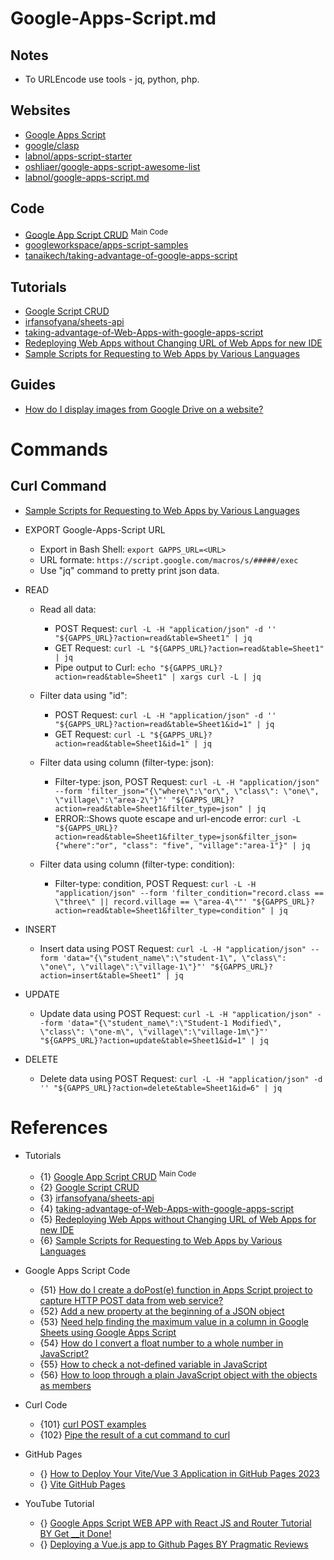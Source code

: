 # Google-Apps-Script.md

## Notes
* To URLEncode use tools - jq, python, php.

## Websites
* [Google Apps Script](https://developers.google.com/apps-script)
* [google/clasp](https://github.com/google/clasp)
* [labnol/apps-script-starter](https://github.com/labnol/apps-script-starter)
* [oshliaer/google-apps-script-awesome-list](https://github.com/oshliaer/google-apps-script-awesome-list)
* [labnol/google-apps-script.md](https://gist.github.com/labnol/0b67f812a827fd9babc5)

## Code
* [Google App Script CRUD](https://gist.github.com/richardblondet/ce87a397ef669d4d25dd21ea02b9dda1) <sup>Main Code</sup>
* [googleworkspace/apps-script-samples](https://github.com/googleworkspace/apps-script-samples)
* [tanaikech/taking-advantage-of-google-apps-script](https://github.com/tanaikech/taking-advantage-of-google-apps-script)

## Tutorials
* [Google Script CRUD](https://gist.github.com/nyancodeid/abc7f2c3ce47eda753dee8a2b63070ab)
* [irfansofyana/sheets-api](https://github.com/irfansofyana/sheets-api)
* [taking-advantage-of-Web-Apps-with-google-apps-script](https://github.com/tanaikech/taking-advantage-of-Web-Apps-with-google-apps-script)
* [Redeploying Web Apps without Changing URL of Web Apps for new IDE](https://gist.github.com/tanaikech/ebf92d8f427d02d53989d6c3464a9c43)
* [Sample Scripts for Requesting to Web Apps by Various Languages](https://gist.github.com/tanaikech/a72aab0242012362c46ec69031c720d5)

## Guides
* [How do I display images from Google Drive on a website?](https://stackoverflow.com/questions/15557392/how-do-i-display-images-from-google-drive-on-a-website)

# Commands

## Curl Command

* [Sample Scripts for Requesting to Web Apps by Various Languages](https://gist.github.com/tanaikech/a72aab0242012362c46ec69031c720d5)

* EXPORT Google-Apps-Script URL
  * Export in Bash Shell: `export GAPPS_URL=<URL>`
  * URL formate: `https://script.google.com/macros/s/#####/exec`
  * Use "jq" command to pretty print json data.

* READ
  
  * Read all data:
    * POST Request: `curl -L -H "application/json" -d '' "${GAPPS_URL}?action=read&table=Sheet1" | jq`
    * GET Request: `curl -L "${GAPPS_URL}?action=read&table=Sheet1" | jq`
    * Pipe output to Curl: `echo "${GAPPS_URL}?action=read&table=Sheet1" | xargs curl -L | jq`
  
  * Filter data using "id":
    * POST Request: `curl -L -H "application/json" -d '' "${GAPPS_URL}?action=read&table=Sheet1&id=1" | jq`
    * GET Request: `curl -L "${GAPPS_URL}?action=read&table=Sheet1&id=1" | jq`
  
  * Filter data using column (filter-type: json):
    * Filter-type: json, POST Request: `curl -L -H "application/json" --form 'filter_json="{\"where\":\"or\", \"class\": \"one\", \"village\":\"area-2\"}"' "${GAPPS_URL}?action=read&table=Sheet1&filter_type=json" | jq`
    * ERROR::Shows quote escape and url-encode error: `curl -L "${GAPPS_URL}?action=read&table=Sheet1&filter_type=json&filter_json={"where":"or", "class": "five", "village":"area-1"}" | jq`

  * Filter data using column (filter-type: condition):
    * Filter-type: condition, POST Request: `curl -L -H "application/json" --form 'filter_condition="record.class == \"three\" || record.village == \"area-4\""' "${GAPPS_URL}?action=read&table=Sheet1&filter_type=condition" | jq`

* INSERT

  * Insert data using POST Request: `curl -L -H "application/json" --form 'data="{\"student_name\":\"student-1\", \"class\": \"one\", \"village\":\"village-1\"}"' "${GAPPS_URL}?action=insert&table=Sheet1" | jq`

* UPDATE

  * Update data using POST Request: `curl -L -H "application/json" --form 'data="{\"student_name\":\"Student-1 Modified\", \"class\": \"one-m\", \"village\":\"village-1m\"}"' "${GAPPS_URL}?action=update&table=Sheet1&id=1" | jq`

* DELETE

  * Delete data using POST Request: `curl -L -H "application/json" -d '' "${GAPPS_URL}?action=delete&table=Sheet1&id=6" | jq`

# References

* Tutorials
  * {1} [Google App Script CRUD](https://gist.github.com/richardblondet/ce87a397ef669d4d25dd21ea02b9dda1) <sup>Main Code</sup>
  * {2} [Google Script CRUD](https://gist.github.com/nyancodeid/abc7f2c3ce47eda753dee8a2b63070ab)
  * {3} [irfansofyana/sheets-api](https://github.com/irfansofyana/sheets-api)
  * {4} [taking-advantage-of-Web-Apps-with-google-apps-script](https://github.com/tanaikech/taking-advantage-of-Web-Apps-with-google-apps-script)
  * {5} [Redeploying Web Apps without Changing URL of Web Apps for new IDE](https://gist.github.com/tanaikech/ebf92d8f427d02d53989d6c3464a9c43)
  * {6} [Sample Scripts for Requesting to Web Apps by Various Languages](https://gist.github.com/tanaikech/a72aab0242012362c46ec69031c720d5)

* Google Apps Script Code
  * {51} [How do I create a doPost(e) function in Apps Script project to capture HTTP POST data from web service?](https://stackoverflow.com/questions/43127023/how-do-i-create-a-doposte-function-in-apps-script-project-to-capture-http-post)
  * {52} [Add a new property at the beginning of a JSON object](https://stackoverflow.com/questions/10691409/add-a-new-property-at-the-beginning-of-a-json-object)
  * {53} [Need help finding the maximum value in a column in Google Sheets using Google Apps Script](https://stackoverflow.com/questions/18222814/need-help-finding-the-maximum-value-in-a-column-in-google-sheets-using-google-ap)
  * {54} [How do I convert a float number to a whole number in JavaScript?](https://stackoverflow.com/questions/596467/how-do-i-convert-a-float-number-to-a-whole-number-in-javascript)
  * {55} [How to check a not-defined variable in JavaScript](https://stackoverflow.com/questions/858181/how-to-check-a-not-defined-variable-in-javascript)
  * {56} [How to loop through a plain JavaScript object with the objects as members](https://stackoverflow.com/questions/921789/how-to-loop-through-a-plain-javascript-object-with-the-objects-as-members)

* Curl Code
  * {101} [curl POST examples](https://gist.github.com/subfuzion/08c5d85437d5d4f00e58)
  * {102} [Pipe the result of a cut command to curl](https://unix.stackexchange.com/questions/323604/pipe-the-result-of-a-cut-command-to-curl)

* GitHub Pages
  * {} [How to Deploy Your Vite/Vue 3 Application in GitHub Pages 2023](https://mkay11.medium.com/how-to-deploy-your-vite-vue-3-application-in-github-pages-2023-2b842f50576a)
  * {} [Vite GitHub Pages](https://vitejs.dev/guide/static-deploy.html#github-pages)

* YouTube Tutorial
  * {} [Google Apps Script WEB APP with React JS and Router Tutorial BY Get __it Done!](https://www.youtube.com/watch?v=aq2B02DuCs0)
  * {} [Deploying a Vue.js app to Github Pages BY Pragmatic Reviews](https://www.youtube.com/watch?v=i_XbW-FsLKk)

